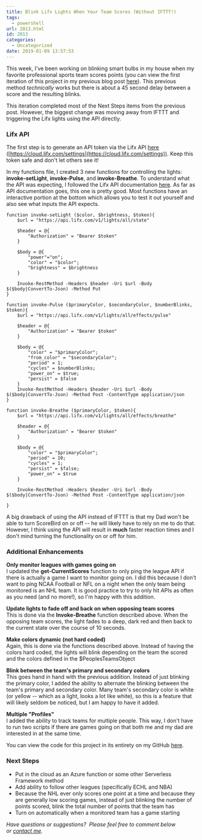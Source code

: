 ```yaml
---
title: Blink Lifx Lights When Your Team Scores (Without IFTTT!)
tags:
  - powershell
url: 2013.html
id: 2013
categories:
  - Uncategorized
date: 2019-01-09 13:57:53
---
```


This week, I've been working on blinking smart bulbs in my house when my favorite professional sports team scores points (you can view the first iteration of this project in my previous blog post [here](http://www.techtrek.io/blink-lifx-lights-when-your-team-scores/)). This previous method _technically_ works but there is about a 45 second delay between a score and the resulting blinks.

This iteration completed most of the Next Steps items from the previous post. However, the biggest change was moving away from IFTTT and triggering the Lifx lights using the API directly.

### **Lifx API**

The first step is to generate an API token via the Lifx API [here](https://cloud.lifx.com/settings) ([https://cloud.lifx.com/settings](https://cloud.lifx.com/settings)). Keep this token safe and don't let others see it!

In my functions file, I created 3 new functions for controlling the lights: **invoke-setLight**, **invoke-Pulse**, and **invoke-Breathe**. To understand what the API was expecting, I followed the Lifx API documentation [here](https://api.developer.lifx.com/docs/introduction). As far as API documentation goes, this one is pretty good. Most functions have an interactive portion at the bottom which allows you to test it out yourself and also see what inputs the API expects.

    function invoke-setLight ($color, $brightness, $token){
        $url = "https://api.lifx.com/v1/lights/all/state"
    
        $header = @{
            "Authorization" = "Bearer $token"
        }
    
        $body = @{
            "power"="on";
            "color" = "$color";
            "brightness" = $brightness
        }
    
        Invoke-RestMethod -Headers $header -Uri $url -Body $($body|ConvertTo-Json) -Method Put
    }
    
    function invoke-Pulse ($primaryColor, $secondaryColor, $numberBlinks, $token){
        $url = "https://api.lifx.com/v1/lights/all/effects/pulse"
    
        $header = @{
            "Authorization" = "Bearer $token"
        }
    
        $body = @{
            "color" = "$primaryColor";
            "from_color" = "$secondaryColor";
            "period" = 1;
            "cycles" = $numberBlinks;
            "power_on" = $true;
            "persist" = $false
        }
        Invoke-RestMethod -Headers $header -Uri $url -Body $($body|ConvertTo-Json) -Method Post -ContentType application/json
    }
    
    function invoke-Breathe ($primaryColor, $token){
        $url = "https://api.lifx.com/v1/lights/all/effects/breathe"
    
        $header = @{
            "Authorization" = "Bearer $token"
        }
    
        $body = @{
            "color" = "$primaryColor";
            "period" = 10;
            "cycles" = 1;
            "persist" = $false;
            "power_on" = $true
        }
    
        Invoke-RestMethod -Headers $header -Uri $url -Body $($body|ConvertTo-Json) -Method Post -ContentType application/json
    
    }

A big drawback of using the API instead of IFTTT is that my Dad won't be able to turn ScoreBird on or off -- he will likely have to rely on me to do that. However, I think using the API will result in **much** faster reaction times and I don't mind turning the functionality on or off for him.

### **Additional Enhancements**

**Only monitor leagues with games going on**  
I updated the **get-CurrentScores** function to only ping the league API if there is actually a game I want to monitor going on. I did this because I don't want to ping NCAA Football or NFL on a night when the only team being monitored is an NHL team. It is good practice to try to only hit APIs as often as you need (and no more!), so I'm happy with this addition.

**Update lights to fade off and back on when opposing team scores**  
This is done via the **Invoke-Breathe** function described above. When the opposing team scores, the light fades to a deep, dark red and then back to the current state over the course of 10 seconds.

**Make colors dynamic (not hard coded)**  
Again, this is done via the functions described above. Instead of having the colors hard coded, the lights will blink depending on the team the scored and the colors defined in the $PeoplesTeamsObject

**Blink between the team's primary and secondary colors**  
This goes hand in hand with the previous addition. Instead of just blinking the primary color, I added the ability to alternate the blinking between the team's primary and secondary color. Many team's secondary color is white (or yellow -- which as a light, looks a lot like white), so this is a feature that will likely seldom be noticed, but I am happy to have it added.

**Multiple "Profiles"**  
I added the ability to track teams for multiple people. This way, I don't have to run two scripts if there are games going on that both me and my dad are interested in at the same time.

You can view the code for this project in its entirety on my GitHub [here](https://github.com/allisontharp/ScoreBird).

### **Next Steps**

*   Put in the cloud as an Azure function or some other Serverless Framework method
*   Add ability to follow other leagues (specifically ECHL and NBA)
*   Because the NHL ever only scores one point at a time and because they are generally low scoring games, instead of just blinking the number of points scored, blink the total number of points that the team has
*   Turn on automatically when a monitored team has a game starting

_Have questions or suggestions?  Please feel free to comment below or [contact me](/contact/)._